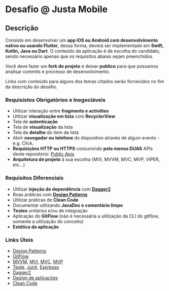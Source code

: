 # Desafio @ Justa Mobile

## Descrição

Consiste em desenvolver um **app iOS ou Android com desenvolvimento nativo ou usando Flutter**, dessa forma, deverá ser implementado em **Swift, Kotlin, Java ou Dart**. O conteúdo da aplicação é de escolha do candidato, sendo necessário apenas que os requisitos abaixo sejam preenchidos.

Você deve fazer um **fork do projeto** e deixar **publico** para que possamos analisar commits e processo de desenvolvimento.

Links com conteúdo para alguns dos temas citados serão fornecidos no fim da descrição do desafio.

### Requisistos Obrigatórios e Inegociáveis

- Utilizar interação entre **fragments e activities**
- Utilizar **visualização em lista** com **RecyclerView**
- Tela de **autenticação**
- Tela de **visualização** da lista
- Tela de **detalhe** do item da lista
- Abrir **navegador ou telefone** do dispositivo através de algum evento - e.g. Click.
- **Requisições HTTP ou HTTPS** consumindo **pelo menos DUAS** APIs deste repositório: [Public Apis](https://github.com/public-apis/public-apis)
- **Arquitetura de projeto** à sua escolha (MVI, MVVM, MVC, MVP, VIPER, etc...)

### Requisitos Diferenciais

- Utilizar **injeção de dependência** com [**Dagger2**](https://github.com/google/dagger)
- Boas práticas com [**Design Patterns**](https://github.com/beatrizacbs/java-design-patterns-pocs)
- Utilizar práticas de **Clean Code**
- Documentar utilizando **JavaDoc e comentário limpo**
- **Testes** unitários e/ou de integração
- Aplicação do **GitFlow** (não é necessária a utilização da CLI do gitflow, somente a utilização do conceito)
- **Estética da aplicação**

### Links Úteis

- [Design Patterns](https://github.com/beatrizacbs/java-design-patterns-pocs)
- [GitFlow](https://medium.com/trainingcenter/utilizando-o-fluxo-git-flow-e63d5e0d5e04)
- [MVVM](https://medium.com/upday-devs/android-architecture-patterns-part-3-model-view-viewmodel-e7eeee76b73b), [MVI](https://medium.com/mindorks/mvi-a-reactive-architecture-pattern-45c6f5096ab7), [MVC](https://medium.com/upday-devs/android-architecture-patterns-part-1-model-view-controller-3baecef5f2b6), [MVP](https://medium.com/cr8resume/make-you-hand-dirty-with-mvp-model-view-presenter-eab5b5c16e42)
- [Teste](https://developer.android.com/training/testing/fundamentals), [Junit](https://medium.com/grtech-student-blog/getting-started-with-junit-92ab1ab91c93), [Espresso](https://developer.android.com/training/testing/espresso)
- [Dagger2](https://codingwithmitch.com/courses/dagger22-android/)
- [Design de aplicações](https://material.io/design/)
- [Clean Code](https://simpleprogrammer.com/clean-code-principles-better-programmer/)
